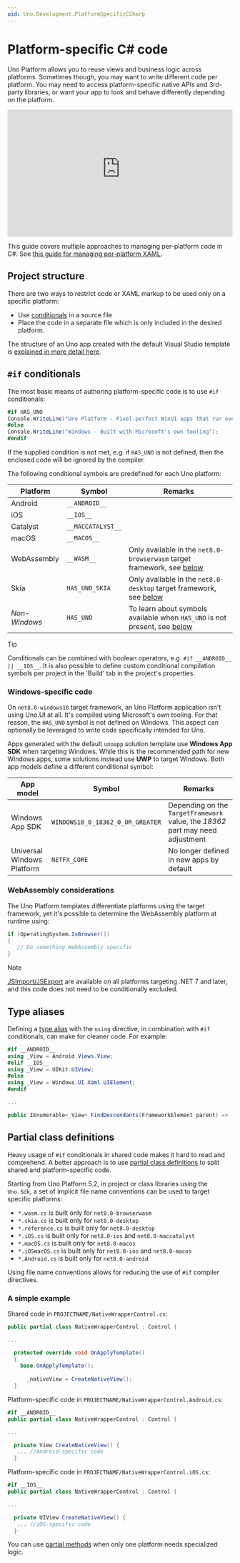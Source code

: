 ```yaml
---
uid: Uno.Development.PlatformSpecificCSharp
---
```


# Platform-specific C# code

Uno Platform allows you to reuse views and business logic across platforms. Sometimes though, you may want to write different code per platform. You may need to access platform-specific native APIs and 3rd-party libraries, or want your app to look and behave differently depending on the platform.

<div style="position: relative; width: 100%; padding-bottom: 56.25%;">
    <iframe
        src="https://www.youtube-nocookie.com/embed/WgKNG8Yjbc4"
        title="YouTube video player"
        frameborder="0"
        allow="accelerometer; autoplay; clipboard-write; encrypted-media; gyroscope; picture-in-picture; web-share"
        allowfullscreen
        style="position: absolute; top: 0; left: 0; width: 100%; height: 100%;">
    </iframe>
</div>

This guide covers multiple approaches to managing per-platform code in C#. See [this guide for managing per-platform XAML](xref:Uno.Development.PlatformSpecificXaml).

## Project structure

There are two ways to restrict code or XAML markup to be used only on a specific platform:

* Use [conditionals](https://learn.microsoft.com/dotnet/csharp/language-reference/preprocessor-directives/preprocessor-if) in a source file
* Place the code in a separate file which is only included in the desired platform.

The structure of an Uno app created with the default Visual Studio template is [explained in more detail here](uno-app-solution-structure.md).

## `#if` conditionals

The most basic means of authoring platform-specific code is to use `#if` conditionals:

```csharp
#if HAS_UNO
Console.WriteLine("Uno Platform - Pixel-perfect WinUI apps that run everywhere");
#else
Console.WriteLine("Windows - Built with Microsoft's own tooling");
#endif
```

If the supplied condition is not met, e.g. if `HAS_UNO` is not defined, then the enclosed code will be ignored by the compiler.

The following conditional symbols are predefined for each Uno platform:

| Platform        | Symbol             | Remarks |
| --------------- | ------------------ | ------- |
| Android         | `__ANDROID__`      | |
| iOS             | `__IOS__`          | |
| Catalyst        | `__MACCATALYST__`  | |
| macOS           | `__MACOS__`        | |
| WebAssembly     | `__WASM__`         | Only available in the `net8.0-browserwasm` target framework, see [below](xref:Uno.Development.PlatformSpecificCSharp#webassembly-considerations) |
| Skia            | `HAS_UNO_SKIA`     | Only available in the `net8.0-desktop` target framework, see [below](xref:Uno.Development.PlatformSpecificCSharp#webassembly-considerations) |
| _Non-Windows_   | `HAS_UNO`          | To learn about symbols available when `HAS_UNO` is not present, see [below](xref:Uno.Development.PlatformSpecificCSharp#windows-specific-code) |

> [!TIP]
> Conditionals can be combined with boolean operators, e.g. `#if __ANDROID__ || __IOS__`. It is also possible to define custom conditional compilation symbols per project in the 'Build' tab in the project's properties.

### Windows-specific code

On `net8.0-windows10` target framework, an Uno Platform application isn't using Uno.UI at all. It's compiled using Microsoft's own tooling. For that reason, the `HAS_UNO` symbol is not defined on Windows. This aspect can optionally be leveraged to write code specifically intended for Uno.

Apps generated with the default `unoapp` solution template use **Windows App SDK** when targeting Windows. While this is the recommended path for new Windows apps, some solutions instead use **UWP** to target Windows. Both app models define a different conditional symbol:

| App model   | Symbol        | Remarks       |
| ----------- | ------------- | ------------- |
| Windows App SDK | `WINDOWS10_0_18362_0_OR_GREATER`  | Depending on the `TargetFramework` value, the _18362_ part may need adjustment |
| Universal Windows Platform         | `NETFX_CORE`  | No longer defined in new apps by default |

### WebAssembly considerations

The Uno Platform templates differentiate platforms using the target framework, yet it's possible to determine the WebAssembly platform at runtime using:

```csharp
if (OperatingSystem.IsBrowser())
{
   // Do something WebAssembly specific
}
```

> [!NOTE]
> [JSImport/JSExport](xref:Uno.Wasm.Bootstrap.JSInterop) are available on all platforms targeting .NET 7 and later, and this code does not need to be conditionally excluded.

## Type aliases

Defining a [type alias](https://learn.microsoft.com/dotnet/csharp/language-reference/keywords/using-directive) with the `using` directive, in combination with `#if` conditionals, can make for cleaner code. For example:

```csharp
#if __ANDROID__
using _View = Android.Views.View;
#elif __IOS__
using _View = UIKit.UIView;
#else
using _View = Windows.UI.Xaml.UIElement;
#endif

...

public IEnumerable<_View> FindDescendants(FrameworkElement parent) => ...
```

## Partial class definitions

Heavy usage of `#if` conditionals in shared code makes it hard to read and comprehend. A better approach is to use [partial class definitions](https://learn.microsoft.com/dotnet/csharp/programming-guide/classes-and-structs/partial-classes-and-methods) to split shared and platform-specific code.

Starting from Uno Platform 5.2, in project or class libraries using the `Uno.Sdk`, a set of implicit file name conventions can be used to target specific platforms:

* `*.wasm.cs` is built only for `net8.0-browserwasm`
* `*.skia.cs` is built only for `net8.0-desktop`
* `*.reference.cs` is built only for `net8.0-desktop`
* `*.iOS.cs` is built only for `net8.0-ios` and `net8.0-maccatalyst`
* `*.macOS.cs` is built only for `net8.0-macos`
* `*.iOSmacOS.cs` is built only for `net8.0-ios` and `net8.0-macos`
* `*.Android.cs` is built only for `net8.0-android`

Using file name conventions allows for reducing the use of `#if` compiler directives.

### A simple example

Shared code in `PROJECTNAME/NativeWrapperControl.cs`:

```csharp
public partial class NativeWrapperControl : Control {

...

  protected override void OnApplyTemplate()
  {
    base.OnApplyTemplate();
   
      _nativeView = CreateNativeView();
  }
```

Platform-specific code in `PROJECTNAME/NativeWrapperControl.Android.cs`:

```csharp
#if __ANDROID__
public partial class NativeWrapperControl : Control {

...

  private View CreateNativeView() {
   ... //Android-specific code
  }
```

Platform-specific code in `PROJECTNAME/NativeWrapperControl.iOS.cs`:

```csharp
#if __IOS__
public partial class NativeWrapperControl : Control {

...

  private UIView CreateNativeView() {
   ... //iOS-specific code
  }
```

You can use [partial methods](https://learn.microsoft.com/dotnet/csharp/programming-guide/classes-and-structs/partial-classes-and-methods#partial-methods) when only one platform needs specialized logic.

